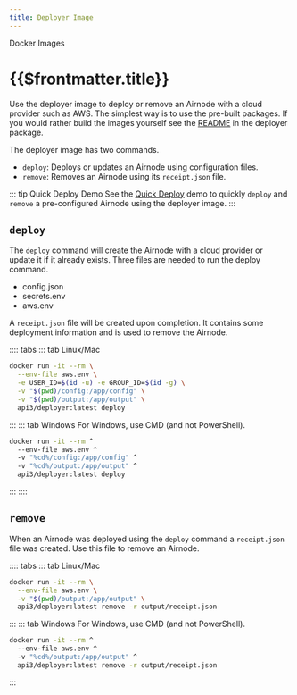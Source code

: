 ```yaml
---
title: Deployer Image
---
```


<TitleSpan>Docker Images</TitleSpan>

# {{$frontmatter.title}}

<TocHeader />
<TOC class="table-of-contents" :include-level="[2,3]" />

Use the deployer image to deploy or remove an Airnode with a cloud provider such as AWS. The simplest way is to use the pre-built packages. If you would rather build the images yourself see the [README](https://github.com/api3dao/airnode/tree/master/packages/deployer/docker) in the deployer package.

The deployer image has two commands.

- `deploy`: Deploys or updates an Airnode using configuration files.
- `remove`: Removes an Airnode using its `receipt.json` file.

::: tip Quick Deploy Demo
See the [Quick Deploy](../tutorial/) demo to quickly `deploy` and `remove` a pre-configured Airnode using the deployer image.
:::

## `deploy`

The `deploy` command will create the Airnode with a cloud provider or update it if it already exists. Three files are needed to run the deploy command.

- config.json
- secrets.env
- aws.env

A `receipt.json` file will be created upon completion. It contains some deployment information and is used to remove the Airnode.

<DeployerPermissionsWarning/>

:::: tabs
::: tab Linux/Mac
  ```sh
  docker run -it --rm \
    --env-file aws.env \
    -e USER_ID=$(id -u) -e GROUP_ID=$(id -g) \
    -v "$(pwd)/config:/app/config" \
    -v "$(pwd)/output:/app/output" \
    api3/deployer:latest deploy
  ```
:::
::: tab Windows
For Windows, use CMD (and not PowerShell).
  ```sh
  docker run -it --rm ^
    --env-file aws.env ^
    -v "%cd%/config:/app/config" ^
    -v "%cd%/output:/app/output" ^
    api3/deployer:latest deploy
  ```
:::
::::

## `remove`

When an Airnode was deployed using the `deploy` command a `receipt.json` file was created. Use this file to remove an Airnode.

:::: tabs
::: tab Linux/Mac
  ```sh
  docker run -it --rm \
    --env-file aws.env \
    -v "$(pwd)/output:/app/output" \
    api3/deployer:latest remove -r output/receipt.json
  ```
:::
::: tab Windows
For Windows, use CMD (and not PowerShell).
  ```sh
  docker run -it --rm ^
    --env-file aws.env ^
    -v "%cd%/output:/app/output" ^
    api3/deployer:latest remove -r output/receipt.json
  ```
:::
